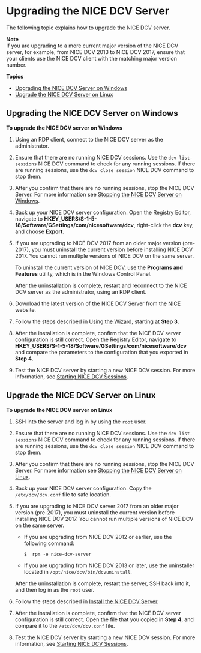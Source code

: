 # Upgrading the NICE DCV Server<a name="setting-up-upgrading"></a>

The following topic explains how to upgrade the NICE DCV server\.

**Note**  
If you are upgrading to a more current major version of the NICE DCV server, for example, from NICE DCV 2013 to NICE DCV 2017, ensure that your clients use the NICE DCV client with the matching major version number\.

**Topics**
+ [Upgrading the NICE DCV Server on Windows](#upgrading-windows-upgrade)
+ [Upgrade the NICE DCV Server on Linux](#upgrading-linux)

## Upgrading the NICE DCV Server on Windows<a name="upgrading-windows-upgrade"></a>

**To upgrade the NICE DCV server on Windows**

1. Using an RDP client, connect to the NICE DCV server as the administrator\.

1. Ensure that there are no running NICE DCV sessions\. Use the `dcv list-sessions` NICE DCV command to check for any running sessions\. If there are running sessions, use the `dcv close session` NICE DCV command to stop them\.

1. After you confirm that there are no running sessions, stop the NICE DCV Server\. For more information see [Stopping the NICE DCV Server on Windows](manage-stop.md#manage-stop-windows)\.

1. Back up your NICE DCV server configuration\. Open the Registry Editor, navigate to **HKEY\_USERS/S\-1\-5\-18/Software/GSettings/com/nicesoftware/dcv**, right\-click the **dcv** key, and choose **Export**\.

1. If you are upgrading to NICE DCV 2017 from an older major version \(pre\-2017\), you must uninstall the current version before installing NICE DCV 2017\. You cannot run multiple versions of NICE DCV on the same server\.

   To uninstall the current version of NICE DCV, use the **Programs and Features** utility, which is in the Windows Control Panel\.

   After the uninstallation is complete, restart and reconnect to the NICE DCV server as the administrator, using an RDP client\.

1. Download the latest version of the NICE DCV Server from the [NICE](https://www.nice-software.com/download/nice-dcv-2017) website\.

1. Follow the steps described in [Using the Wizard](setting-up-installing-windows.md#setting-up-installing-windows-wizard), starting at **Step 3**\.

1. After the installation is complete, confirm that the NICE DCV server configuration is still correct\. Open the Registry Editor, navigate to **HKEY\_USERS/S\-1\-5\-18/Software/GSettings/com/nicesoftware/dcv** and compare the parameters to the configuration that you exported in **Step 4**\.

1. Test the NICE DCV server by starting a new NICE DCV session\. For more information, see [Starting NICE DCV Sessions](managing-sessions-start.md)\.

## Upgrade the NICE DCV Server on Linux<a name="upgrading-linux"></a>

**To upgrade the NICE DCV server on Linux**

1. SSH into the server and log in by using the `root` user\.

1. Ensure that there are no running NICE DCV sessions\. Use the `dcv list-sessions` NICE DCV command to check for any running sessions\. If there are running sessions, use the `dcv close session` NICE DCV command to stop them\.

1. After you confirm that there are no running sessions, stop the NICE DCV Server\. For more information see [Stopping the NICE DCV Server on Linux](manage-stop.md#manage-stop-linux)\.

1. Back up your NICE DCV server configuration\. Copy the `/etc/dcv/dcv.conf` file to safe location\.

1. If you are upgrading to NICE DCV server 2017 from an older major version \(pre\-2017\), you must uninstall the current version before installing NICE DCV 2017\. You cannot run multiple versions of NICE DCV on the same server\.
   + If you are upgrading from NICE DCV 2012 or earlier, use the following command:

     ```
     $  rpm -e nice-dcv-server
     ```
   + If you are upgrading from NICE DCV 2013 or later, use the uninstaller located in `/opt/nice/dcv/bin/dcvuninstall`\.

   After the uninstallation is complete, restart the server, SSH back into it, and then log in as the `root` user\.

1. Follow the steps described in [Install the NICE DCV Server](setting-up-installing-linux-server.md#linux-server-install)\.

1. After the installation is complete, confirm that the NICE DCV server configuration is still correct\. Open the file that you copied in **Step 4**, and compare it to the `/etc/dcv/dcv.conf` file\.

1. Test the NICE DCV server by starting a new NICE DCV session\. For more information, see [Starting NICE DCV Sessions](managing-sessions-start.md)\.